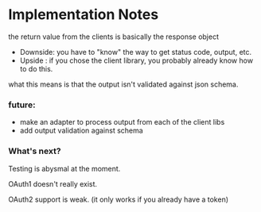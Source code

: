 Implementation Notes
====================

the return value from the clients is basically the response object
 - Downside: you have to "know" the way to get status code, output, etc.
 - Upside  : if you chose the client library, you probably already know how to do this.

what this means is that the output isn't validated against json schema.

### future:
 - make an adapter to process output from each of the client libs
 - add output validation against schema

### What's next?

Testing is abysmal at the moment.

OAuth1 doesn't really exist.

OAuth2 support is weak.  (it only works if you already have a token)

